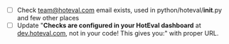 - [ ] Check team@hoteval.com email exists, used in python/hoteval/__init__.py and few other places
- [ ] Update "**Checks are configured in your HotEval dashboard** at [dev.hoteval.com](https://dev.hoteval.com), not in your code! This gives you:" with proper URL.